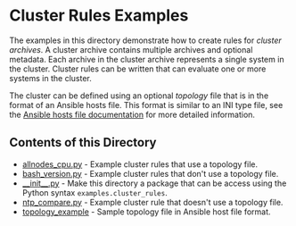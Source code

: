 # Cluster Rules Examples

The examples in this directory demonstrate how to create rules for
*cluster archives*.  A cluster archive contains multiple archives and optional
metadata.  Each archive in the cluster archive represents a single system in
the cluster.  Cluster rules can be written that can evaluate one or more
systems in the cluster.

The cluster can be defined using an optional *topology* file that is in the
format of an Ansible hosts file.  This format is similar to an INI type file,
see the [Ansible hosts file documentation][1] for more detailed information.

## Contents of this Directory

* [allnodes_cpu.py](./allnodes_cpu.py) - Example cluster rules that use
  a topology file.
* [bash_version.py](./bash_version.py) - Example cluster rules that don't
  use a topology file.
* [\_\_init\_\_.py](./\_\_init\_\_.py) - Make this directory a package that can
  be access using the Python syntax `examples.cluster_rules`.
* [ntp_compare.py](./ntp_compare.py) - Example cluster rule that doesn't
  use a topology file.
* [topology_example](./topology_example) - Sample topology file in
  Ansible host file format.

[1]: https://docs.ansible.com/ansible/latest/user_guide/intro_inventory.html#hosts-and-groups
